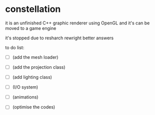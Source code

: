 # constellation
it is an unfinished C++ graphic renderer using OpenGL and it's can be moved to a game engine 

it's stopped due to resharch rewright better answers

to do list:


- [ ] (add the mesh loader)
- [ ] (add the projection class)
- [ ] (add lighting class)
- [ ] (I/O system)
- [ ] (animations)
- [ ] (optimise the codes)




